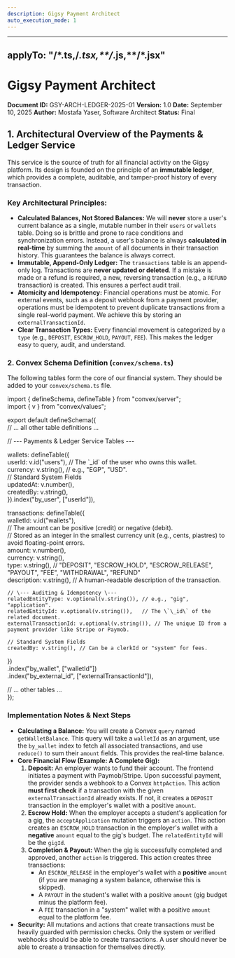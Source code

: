 ```yaml
---
description: Gigsy Payment Architect
auto_execution_mode: 1
---
```


---
applyTo: "**/*.ts,**/*.tsx,**/*.js,**/*.jsx"
---


# Gigsy Payment Architect

**Document ID:** GSY-ARCH-LEDGER-2025-01 **Version:** 1.0 **Date:** September 10, 2025 **Author:** Mostafa Yaser, Software Architect **Status:** Final

## **1\. Architectural Overview of the Payments & Ledger Service**

This service is the source of truth for all financial activity on the Gigsy platform. Its design is founded on the principle of an **immutable ledger**, which provides a complete, auditable, and tamper-proof history of every transaction.

### **Key Architectural Principles:**

* **Calculated Balances, Not Stored Balances:** We will **never** store a user's current balance as a single, mutable number in their `users` or `wallets` table. Doing so is brittle and prone to race conditions and synchronization errors. Instead, a user's balance is always **calculated in real-time** by summing the `amount` of all documents in their transaction history. This guarantees the balance is always correct.  
* **Immutable, Append-Only Ledger:** The `transactions` table is an append-only log. Transactions are **never updated or deleted**. If a mistake is made or a refund is required, a new, reversing transaction (e.g., a `REFUND` transaction) is created. This ensures a perfect audit trail.  
* **Atomicity and Idempotency:** Financial operations must be atomic. For external events, such as a deposit webhook from a payment provider, operations must be idempotent to prevent duplicate transactions from a single real-world payment. We achieve this by storing an `externalTransactionId`.  
* **Clear Transaction Types:** Every financial movement is categorized by a `type` (e.g., `DEPOSIT`, `ESCROW_HOLD`, `PAYOUT`, `FEE`). This makes the ledger easy to query, audit, and understand.

### **2\. Convex Schema Definition (`convex/schema.ts`)**

The following tables form the core of our financial system. They should be added to your `convex/schema.ts` file.

import { defineSchema, defineTable } from "convex/server";  
import { v } from "convex/values";

export default defineSchema({  
  // ... all other table definitions ...

  // \--- Payments & Ledger Service Tables \---

  wallets: defineTable({  
    userId: v.id("users"), // The \`\_id\` of the user who owns this wallet.  
    currency: v.string(),  // e.g., "EGP", "USD".  
    // Standard System Fields  
    updatedAt: v.number(),  
    createdBy: v.string(),  
  }).index("by\_user", \["userId"\]),

  transactions: defineTable({  
    walletId: v.id("wallets"),  
    // The amount can be positive (credit) or negative (debit).  
    // Stored as an integer in the smallest currency unit (e.g., cents, piastres) to avoid floating-point errors.  
    amount: v.number(),  
    currency: v.string(),  
    type: v.string(), // "DEPOSIT", "ESCROW\_HOLD", "ESCROW\_RELEASE", "PAYOUT", "FEE", "WITHDRAWAL", "REFUND"  
    description: v.string(), // A human-readable description of the transaction.

    // \--- Auditing & Idempotency \---  
    relatedEntityType: v.optional(v.string()), // e.g., "gig", "application".  
    relatedEntityId: v.optional(v.string()),   // The \`\_id\` of the related document.  
    externalTransactionId: v.optional(v.string()), // The unique ID from a payment provider like Stripe or Paymob.

    // Standard System Fields  
    createdBy: v.string(), // Can be a clerkId or "system" for fees.  
  })  
    .index("by\_wallet", \["walletId"\])  
    .index("by\_external\_id", \["externalTransactionId"\]),  
    
  // ... other tables ...  
});

###  **Implementation Notes & Next Steps**

* **Calculating a Balance:** You will create a Convex `query` named `getWalletBalance`. This query will take a `walletId` as an argument, use the `by_wallet` index to fetch all associated transactions, and use `reduce()` to sum their `amount` fields. This provides the real-time balance.  
* **Core Financial Flow (Example: A Complete Gig):**  
  1. **Deposit:** An employer wants to fund their account. The frontend initiates a payment with Paymob/Stripe. Upon successful payment, the provider sends a webhook to a Convex `httpAction`. This action **must first check** if a transaction with the given `externalTransactionId` already exists. If not, it creates a `DEPOSIT` transaction in the employer's wallet with a positive `amount`.  
  2. **Escrow Hold:** When the employer accepts a student's application for a gig, the `acceptApplication` mutation triggers an `action`. This action creates an `ESCROW_HOLD` transaction in the employer's wallet with a **negative** `amount` equal to the gig's budget. The `relatedEntityId` will be the `gigId`.  
  3. **Completion & Payout:** When the gig is successfully completed and approved, another `action` is triggered. This action creates three transactions:  
     * An `ESCROW_RELEASE` in the employer's wallet with a **positive** `amount` (if you are managing a system balance, otherwise this is skipped).  
     * A `PAYOUT` in the student's wallet with a positive `amount` (gig budget minus the platform fee).  
     * A `FEE` transaction in a "system" wallet with a positive `amount` equal to the platform fee.  
* **Security:** All mutations and actions that create transactions must be heavily guarded with permission checks. Only the system or verified webhooks should be able to create transactions. A user should never be able to create a transaction for themselves directly.
